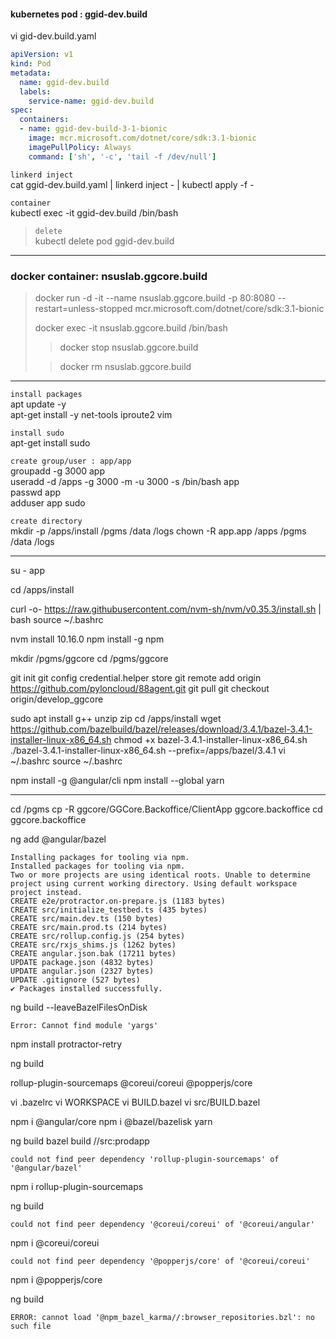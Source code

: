 
#### kubernetes pod : ggid-dev.build
vi gid-dev.build.yaml
```yaml
apiVersion: v1
kind: Pod
metadata:
  name: ggid-dev.build
  labels:
    service-name: ggid-dev.build
spec:
  containers:
  - name: ggid-dev-build-3-1-bionic
    image: mcr.microsoft.com/dotnet/core/sdk:3.1-bionic
    imagePullPolicy: Always
    command: ['sh', '-c', 'tail -f /dev/null']
```

`linkerd inject`  
cat ggid-dev.build.yaml | linkerd inject - | kubectl apply -f -

`container`  
kubectl exec -it ggid-dev.build /bin/bash

>`delete`  
>kubectl delete pod ggid-dev.build

---
### docker container: nsuslab.ggcore.build
>docker run -d -it --name nsuslab.ggcore.build -p 80:8080 --restart=unless-stopped mcr.microsoft.com/dotnet/core/sdk:3.1-bionic  
>  
>docker exec -it nsuslab.ggcore.build /bin/bash  
>
>>docker stop nsuslab.ggcore.build  
>  
>>docker rm nsuslab.ggcore.build  

---

`install packages`  
apt update -y  
apt-get install -y net-tools iproute2 vim  

`install sudo`  
apt-get install sudo

`create group/user : app/app`  
groupadd -g 3000 app  
useradd -d /apps -g 3000 -m -u 3000 -s /bin/bash app  
passwd app  
adduser app sudo

`create directory`  
mkdir -p /apps/install /pgms /data /logs
chown -R app.app /apps /pgms /data /logs

---

su - app

cd /apps/install

curl -o- https://raw.githubusercontent.com/nvm-sh/nvm/v0.35.3/install.sh | bash
source ~/.bashrc

nvm install 10.16.0
npm install -g npm

mkdir /pgms/ggcore
cd /pgms/ggcore

git init
git config credential.helper store
git remote add origin https://github.com/pyloncloud/88agent.git
git pull
git checkout origin/develop_ggcore

sudo apt install g++ unzip zip
cd /apps/install
wget https://github.com/bazelbuild/bazel/releases/download/3.4.1/bazel-3.4.1-installer-linux-x86_64.sh
chmod +x bazel-3.4.1-installer-linux-x86_64.sh
./bazel-3.4.1-installer-linux-x86_64.sh --prefix=/apps/bazel/3.4.1
vi ~/.bashrc
source ~/.bashrc

npm install -g @angular/cli
npm install --global yarn

---

cd /pgms
cp -R ggcore/GGCore.Backoffice/ClientApp ggcore.backoffice
cd ggcore.backoffice

ng add @angular/bazel
```
Installing packages for tooling via npm.
Installed packages for tooling via npm.
Two or more projects are using identical roots. Unable to determine project using current working directory. Using default workspace project instead.
CREATE e2e/protractor.on-prepare.js (1183 bytes)
CREATE src/initialize_testbed.ts (435 bytes)
CREATE src/main.dev.ts (150 bytes)
CREATE src/main.prod.ts (214 bytes)
CREATE src/rollup.config.js (254 bytes)
CREATE src/rxjs_shims.js (1262 bytes)
CREATE angular.json.bak (17211 bytes)
UPDATE package.json (4832 bytes)
UPDATE angular.json (2327 bytes)
UPDATE .gitignore (527 bytes)
✔ Packages installed successfully.
```
ng build --leaveBazelFilesOnDisk
```
Error: Cannot find module 'yargs'
```
npm install protractor-retry

ng build


rollup-plugin-sourcemaps
@coreui/coreui
@popperjs/core

vi .bazelrc
vi WORKSPACE
vi BUILD.bazel
vi src/BUILD.bazel

npm i @angular/core
npm i @bazel/bazelisk
yarn

ng build
bazel build //src:prodapp
```
could not find peer dependency 'rollup-plugin-sourcemaps' of '@angular/bazel'
```
npm i rollup-plugin-sourcemaps

ng build
```
could not find peer dependency '@coreui/coreui' of '@coreui/angular'
```
npm i @coreui/coreui

```
could not find peer dependency '@popperjs/core' of '@coreui/coreui'
```
npm i @popperjs/core

ng build
```
ERROR: cannot load '@npm_bazel_karma//:browser_repositories.bzl': no such file
```


